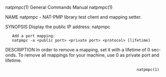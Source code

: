 natpmpc(1)               General Commands Manual              natpmpc(1)

NAME
       natpmpc - NAT-PMP library test client and mapping setter.

SYNOPSIS
       Display the public IP address:
       natpmpc

       Add a port mapping:
       natpmpc -a <public port> <private port> <protocol> [lifetime]

DESCRIPTION
       In  order  to  remove a mapping, set it with a lifetime of 0 sec‐
       onds.  To remove all mappings for your machine, use 0 as  private
       port and lifetime.

                                                              natpmpc(1)
